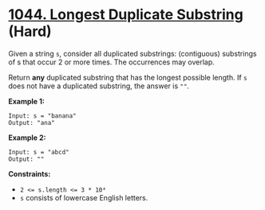 # [1044. Longest Duplicate Substring][link] (Hard)

[link]: https://leetcode.com/problems/longest-duplicate-substring/

Given a string `s`, consider all duplicated substrings: (contiguous) substrings of s that occur 2 or
more times. The occurrences may overlap.

Return **any** duplicated substring that has the longest possible length. If `s` does not have a
duplicated substring, the answer is `""`.

**Example 1:**

```
Input: s = "banana"
Output: "ana"
```

**Example 2:**

```
Input: s = "abcd"
Output: ""
```

**Constraints:**

- `2 <= s.length <= 3 * 10⁴`
- `s` consists of lowercase English letters.
